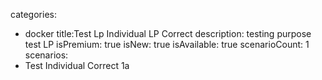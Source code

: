categories:
  - docker
title:Test Lp Individual LP Correct
description: testing purpose test LP
isPremium: true
isNew: true
isAvailable: true
scenarioCount: 1
scenarios:
  - Test Individual Correct 1a
